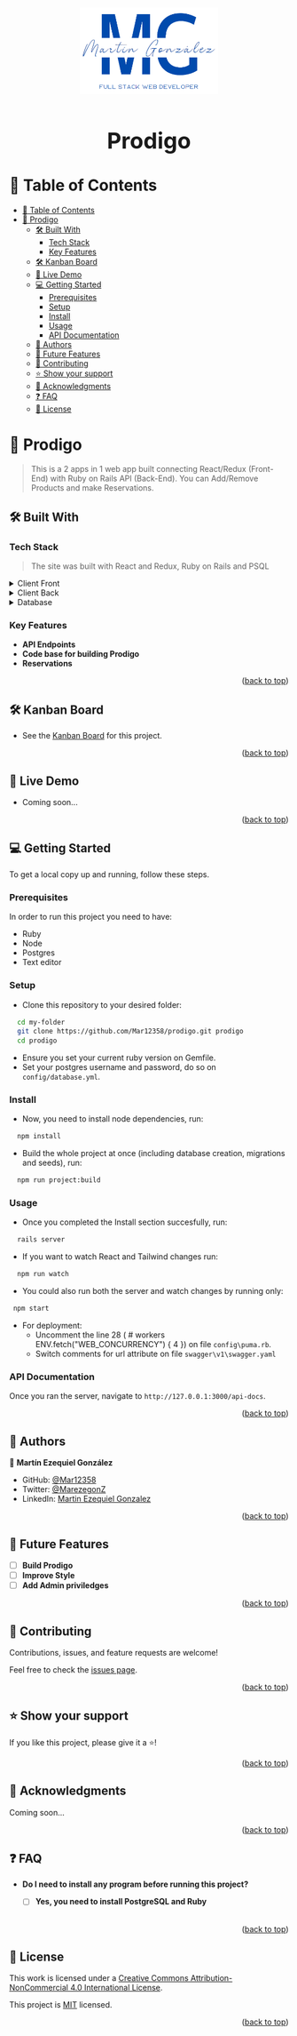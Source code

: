 <div align="center">
  <br/>
  <br/>
  <img src="./logo_MG.png" alt="logo" width="250"  height="auto" />
  <br/>
  <h1 style="font-size: 40px"><b>Prodigo</b><br/></h1>
</div>

<!--
HOW TO USE:
This is an example of how you may give instructions on setting up your project locally.

Modify this file to match your project and remove sections that don't apply.

REQUIRED SECTIONS:
- Table of Contents
- About the Project
  - Built With
  - Live Demo
- Getting Started
- Authors
- Future Features
- Contributing
- Show your support
- Acknowledgements
- License

After you're finished please remove all the comments and instructions!
-->


<!-- TABLE OF CONTENTS -->

# 📗 Table of Contents

- [📗 Table of Contents](#-table-of-contents)
- [📖 Prodigo ](#-prodigo-)
  - [🛠 Built With ](#-built-with-)
    - [Tech Stack ](#tech-stack-)
    - [Key Features ](#key-features-)
  - [🛠 Kanban Board ](#-kanban-board-)
  - [🚀 Live Demo ](#-live-demo-)
  - [💻 Getting Started ](#-getting-started-)
    - [Prerequisites ](#prerequisites-)
    - [Setup ](#setup-)
    - [Install ](#install-)
    - [Usage ](#usage-)
    - [API Documentation ](#api-documentation-)
  - [👥 Authors ](#-authors-)
  - [🔭 Future Features ](#-future-features-)
  - [🤝 Contributing ](#-contributing-)
  - [⭐️ Show your support ](#️-show-your-support-)
  - [🙏 Acknowledgments ](#-acknowledgments-)
  - [❓ FAQ ](#-faq-)
  - [📝 License ](#-license-)

<!-- PROJECT DESCRIPTION -->

# 📖 Prodigo <a name="about-project"></a>

> This is a 2 apps in 1 web app built connecting React/Redux (Front-End) with Ruby on Rails API (Back-End). You can Add/Remove Products and make Reservations.

## 🛠 Built With <a name="built-with"></a>

### Tech Stack <a name="tech-stack"></a>

> The site was built with React and Redux, Ruby on Rails and PSQL

 <details>
  <summary>Client Front</summary>
  <ul>
    <li><a href="https://reactjs.org/">React.js</a></li>
  </ul>
</details>

<details>
  <summary>Client Back</summary>
  <ul>
    <li><a href="https://www.ruby-lang.org/en/">Ruby</a></li>
  </ul>
</details>

<details>
  <summary>Database</summary>
  <ul>
    <li><a href="https://www.postgresql.org/">PostgreSQL</a></li>
  </ul>
</details>

<!-- Features -->

### Key Features <a name="key-features"></a>

- **API Endpoints**
- **Code base for building Prodigo**
- **Reservations**

<p align="right">(<a href="#readme-top">back to top</a>)</p>

<!-- - Not available -->

## 🛠 Kanban Board <a name="live-demo"></a> 
- See the [Kanban Board](https://github.com/users/Mar12358/projects/8) for this project.

<p align="right">(<a href="#readme-top">back to top</a>)</p>



## 🚀 Live Demo <a name="live-demo"></a> 
- Coming soon... <!-- [Live Demo Link](https://reserve-lectures.onrender.com) -->

<p align="right">(<a href="#readme-top">back to top</a>)</p>

<!-- GETTING STARTED -->

## 💻 Getting Started <a name="getting-started"></a>

To get a local copy up and running, follow these steps.


### Prerequisites <a name="prerequisites"></a>

In order to run this project you need to have:

- Ruby
- Node
- Postgres
- Text editor

### Setup <a name="setup"></a>

- Clone this repository to your desired folder:


```sh
  cd my-folder
  git clone https://github.com/Mar12358/prodigo.git prodigo
  cd prodigo
```

- Ensure you set your current ruby version on Gemfile.
- Set your postgres username and password, do so on `config/database.yml`.

### Install <a name="install"></a>

- Now, you need to install node dependencies, run:
```sh
  npm install
```
- Build the whole project at once (including database creation, migrations and seeds), run:

```sh
  npm run project:build
```


### Usage <a name="usage"></a>



- Once you completed the Install section succesfully, run:
```sh
  rails server
```

- If you want to watch React and Tailwind changes run:

```sh
  npm run watch
```

- You could also run both the server and watch changes by running only:

```sh
 npm start
```

- For deployment:
  - Uncomment the line 28 ( # workers ENV.fetch("WEB_CONCURRENCY") { 4 }) on file `config\puma.rb`.
  - Switch comments for url attribute on file `swagger\v1\swagger.yaml`

### API Documentation <a name="api-documentation"></a>

Once you ran the server, navigate to `http://127.0.0.1:3000/api-docs`.
<!-- ### Run tests

To run tests, run the following command:

```
rspec
``` -->

<!-- ### Deployment

You can deploy this project using:

<!--
Example:

```sh

```
 -->

<p align="right">(<a href="#readme-top">back to top</a>)</p>

<!-- AUTHORS -->

## 👥 Authors <a name="authors"></a>

👤 **Martín Ezequiel González**

- GitHub: [@Mar12358](https://github.com/Mar12358)
- Twitter: [@MarezegonZ](https://twitter.com/MarezegonZ)
- LinkedIn: [Martin Ezequiel Gonzalez](https://www.linkedin.com/in/martin-ezequiel/)


<p align="right">(<a href="#readme-top">back to top</a>)</p>

<!-- FUTURE FEATURES -->

## 🔭 Future Features <a name="future-features"></a>

- [ ] **Build Prodigo**
- [ ] **Improve Style**
- [ ] **Add Admin priviledges**

<p align="right">(<a href="#readme-top">back to top</a>)</p>

<!-- CONTRIBUTING -->

## 🤝 Contributing <a name="contributing"></a>


Contributions, issues, and feature requests are welcome!

Feel free to check the [issues page](https://github.com/Mar12358/hello-rails-react/issues).

<p align="right">(<a href="#readme-top">back to top</a>)</p>

<!-- SUPPORT -->

## ⭐️ Show your support <a name="support"></a>

If you like this project, please give it a ⭐️!


<p align="right">(<a href="#readme-top">back to top</a>)</p>

<!-- ACKNOWLEDGEMENTS -->

## 🙏 Acknowledgments <a name="acknowledgements"></a>

Coming soon...

<p align="right">(<a href="#readme-top">back to top</a>)</p>

<!-- FAQ (optional) -->

## ❓ FAQ <a name="faq"></a>

- **Do I need to install any program before running this project?**

  - [ ] **Yes, you need to install PostgreSQL and Ruby** 
  
  <br>




<p align="right">(<a href="#readme-top">back to top</a>)</p>

<!-- LICENSE -->

## 📝 License <a name="license"></a>

This work is licensed under a <a rel="license" href="http://creativecommons.org/licenses/by-nc/4.0/">Creative Commons Attribution-NonCommercial 4.0 International License</a>.

This project is [MIT](./LICENSE) licensed.


<p align="right">(<a href="#readme-top">back to top</a>)</p>